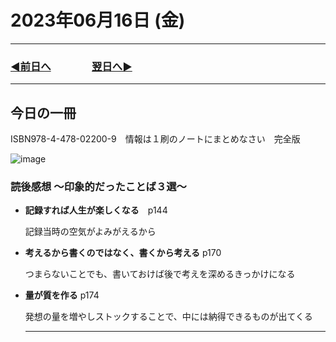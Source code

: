 # 2023年06月16日 (金)

---

### [◀️前日へ](https://github.com/yuasys/chatty-journal/blob/main/2023/06/2023-06-15.md)&emsp;&emsp;&emsp;&emsp;[翌日へ▶️](https://github.com/yuasys/chatty-journal/blob/main/2023/06/2023-06-17.md)

---

## 今日の一冊

ISBN978-4-478-02200-9　情報は１刷のノートにまとめなさい　完全版

![image](https://hackmd.io/_uploads/HJg24BFv2.png)

### 読後感想 ～印象的だったことば３選～

- <b>記録すれば人生が楽しくなる</b>　p144

  記録当時の空気がよみがえるから

- <b>考えるから書くのではなく、書くから考える</b> p170

  つまらないことでも、書いておけば後で考えを深めるきっかけになる

- <b>量が質を作る</b> p174

  発想の量を増やしストックすることで、中には納得できるものが出てくる
  
  ---
  